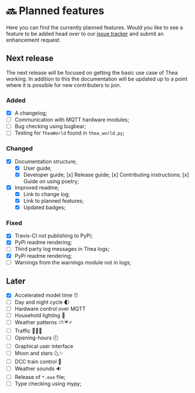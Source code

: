# 🔜 Planned features

Here you can find the currently planned features. Would you like to 
see a feature to be added head over to our 
[issue tracker](https://github.com/mikevansighem/thea/issues)
and submit an enhancement request.

## Next release

The next release will be focused on getting the basic use case of 
Thea working. In addition to this the documentation will be updated
up to a point where it is possible for new contributers to join.

### Added

- [x] A changelog;
- [ ] Communication with MQTT hardware modules;
- [ ] Bug checking using bugbear;
- [ ] Testing for `TheaWorld` found in `thea_world.py`;

### Changed

- [x] Documentation structure;
    - [x] User guide;
    - [x] Developer guide;
        [x] Release guide;
        [x] Contributing instructions;
        [x] Guide on using poetry;
- [x] Improved readme;
    - [x] Link to change log;
    - [x] Link to planned features;
    - [x] Updated badges;

### Fixed

- [x] Travis-CI not publishing to PyPi;
- [x] PyPi readme rendering;
- [ ] Third party log messages in Thea logs;
- [x] PyPi readme rendering;
- [ ] Warnings from the warnings module not in logs;

## Later

- [x] Accelerated model time ⏰
- [ ] Day and night cycle 🌓
- [ ] Hardware control over MQTT
- [ ] Household lighting 🏡
- [ ] Weather patterns ⛅️☔⚡️
- [ ] Traffic 🚗🚕🚌
- [ ] Opening-hours 🕗
- [ ] Graphical user interface
- [ ] Moon and stars 🌜✨
- [ ] DCC train control 🚂
- [ ] Weather sounds 🔉
- [ ] Release of `*.exe` file;
- [ ] Type checking using mypy;

